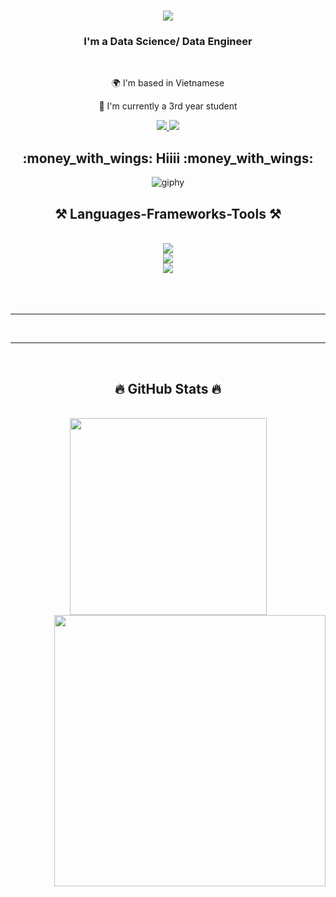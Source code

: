 <h1 align="center">
    <img src="https://readme-typing-svg.herokuapp.com/?font=Righteous&size=35&center=true&vCenter=true&width=500&height=70&duration=4000&lines=Hi+There!+👋;+I'm+Thanh+Di!;" />
</h1>

<h3 align="center">I'm a Data Science/ Data Engineer</h3>

<br/>

<div align="center">

 🌍 I'm based in Vietnamese 
 
 🔭 I'm currently a 3rd year student
 
 </div>

<div align="center"> 
  <a href="mailto:lethanhdi000@gmail.com">
    <img src="https://img.shields.io/badge/Gmail-333333?style=for-the-badge&logo=gmail&logoColor=red" />
  </a>
  <a href="https://www.linkedin.com/in/thanhtin/" target="_blank">
    <img src="https://img.shields.io/badge/LinkedIn-0077B5?style=for-the-badge&logo=linkedin&logoColor=white" target="_blank" />
  </a>
  <!-- <a href="https://thanhtin4401.github.io/myWebSite/" target="_blank">
     <img src="https://img.shields.io/badge/Portfolio-FF5722?style=for-the-badge&logo=todoist&logoColor=white" target="_blank" /> <!-- sqlite, safari, google-chrome are other good icon options
  </a> -->
</div>

<h2 align="center">:money_with_wings: Hiiii :money_with_wings:</h2>
<p align="center">
  <img src="https://github.com/thanhtin4401/thanhtin4401/assets/85281544/a65ececb-7042-4a69-b9a6-71381c48b003" alt="giphy" />
</p>
<h2 align="center">⚒️ Languages-Frameworks-Tools ⚒️</h2>
<br/>
<div align="center">
    <img src="https://skillicons.dev/icons?i=github,gitlab,latex" /><br>
    <img src="https://skillicons.dev/icons?i=docker,postgres,figma,supabase,postman" /><br>
    <img src="https://skillicons.dev/icons?i=py,django,pytorch,selenium,tensorflow,bootstrap,html,css" />
</div>
  <br/><br/><br/>
<hr/>
<br>

<hr/>
<br>
<h2 align="center">🔥 GitHub Stats 🔥</h2>
<!-- https://github.com/anuraghazra/github-readme-stats -->
<br>
<div align=center>
  <a href="#" title="foredi">
    <img width="315" align="center" src="https://github-readme-stats.vercel.app/api/top-langs/?username=foredi&hide=c%23,powershell,Mathematica,Ruby,Objective-C,Objective-C%2b%2b,Cuda&title_color=61dafb&text_color=ffffff&icon_color=61dafb&bg_color=20232a&langs_count=8&layout=compact&border_color=61dafb&hide_border=true" />
  </a>
  <a href="#" title="foredi">
    <img align="right" width="434" src="https://github-readme-stats.vercel.app/api?username=foredi&show_icons=true&theme=react&border_color=61dafb&hide_border=true" />
  </a>
</div>
